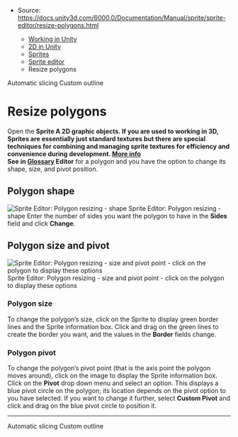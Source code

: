 * Source: https://docs.unity3d.com/6000.0/Documentation/Manual/sprite/sprite-editor/resize-polygons.html

  * [Working in Unity](https://docs.unity3d.com/6000.0/Documentation/Manual/working-in-unity.html)
  * [2D in Unity](https://docs.unity3d.com/6000.0/Documentation/Manual/Unity2D.html)
  * [Sprites](https://docs.unity3d.com/6000.0/Documentation/Manual/sprite/sprite-landing.html)
  * [Sprite editor](https://docs.unity3d.com/6000.0/Documentation/Manual/sprite/sprite-editor/sprite-editor-landing.html)
  * Resize polygons


[](https://docs.unity3d.com/6000.0/Documentation/Manual/sprite/sprite-editor/automatic-slicing.html)
Automatic slicing
[](https://docs.unity3d.com/6000.0/Documentation/Manual/sprite/sprite-editor/custom-outline-editor/custom-outline-editor-landing.html)
Custom outline
# Resize polygons
Open the ****Sprite** A 2D graphic objects. If you are used to working in 3D, Sprites are essentially just standard textures but there are special techniques for combining and managing sprite textures for efficiency and convenience during development. [More info](https://docs.unity3d.com/6000.0/Documentation/Manual/sprite/sprite-landing.html)  
See in [Glossary](https://docs.unity3d.com/6000.0/Documentation/Manual/Glossary.html#Sprite) Editor** for a polygon and you have the option to change its shape, size, and pivot position.
## Polygon shape
![Sprite Editor: Polygon resizing - shape](https://docs.unity3d.com/6000.0/Documentation/uploads/Main/SpriteEditorWindow.png) Sprite Editor: Polygon resizing - shape
Enter the number of sides you want the polygon to have in the **Sides** field and click **Change**.
## Polygon size and pivot
![Sprite Editor: Polygon resizing - size and pivot point - click on the polygon to display these options](https://docs.unity3d.com/6000.0/Documentation/uploads/Main/SpriteEditorWindow2.png) Sprite Editor: Polygon resizing - size and pivot point - click on the polygon to display these options
### Polygon size
To change the polygon’s size, click on the Sprite to display green border lines and the Sprite information box. Click and drag on the green lines to create the border you want, and the values in the **Border** fields change.
### Polygon pivot
To change the polygon’s pivot point (that is the axis point the polygon moves around), click on the image to display the Sprite information box. Click on the **Pivot** drop down menu and select an option. This displays a blue pivot circle on the polygon; its location depends on the pivot option to you have selected. If you want to change it further, select **Custom Pivot** and click and drag on the blue pivot circle to position it.
* * *
[](https://docs.unity3d.com/6000.0/Documentation/Manual/sprite/sprite-editor/automatic-slicing.html)
Automatic slicing
[](https://docs.unity3d.com/6000.0/Documentation/Manual/sprite/sprite-editor/custom-outline-editor/custom-outline-editor-landing.html)
Custom outline
